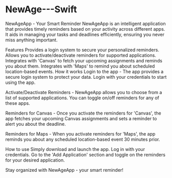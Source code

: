 # NewAge---Swift
NewAgeApp - Your Smart Reminder
NewAgeApp is an intelligent application that provides timely reminders based on your activity across different apps. It aids in managing your tasks and deadlines efficiently, ensuring you never miss anything important.

Features
Provides a login system to secure your personalized reminders.
Allows you to activate/deactivate reminders for supported applications.
Integrates with 'Canvas' to fetch your upcoming assignments and reminds you about them.
Integrates with 'Maps' to remind you about scheduled location-based events.
How it works
Login to the app - The app provides a secure login system to protect your data. Login with your credentials to start using the app.

Activate/Deactivate Reminders - NewAgeApp allows you to choose from a list of supported applications. You can toggle on/off reminders for any of these apps.

Reminders for Canvas - Once you activate the reminders for 'Canvas', the app fetches your upcoming Canvas assignments and sets a reminder to alert you about the deadline.

Reminders for Maps - When you activate reminders for 'Maps', the app reminds you about any scheduled location-based event 30 minutes prior.

How to use
Simply download and launch the app. Log in with your credentials. Go to the 'Add Application' section and toggle on the reminders for your desired application.

Stay organized with NewAgeApp - your smart reminder!

